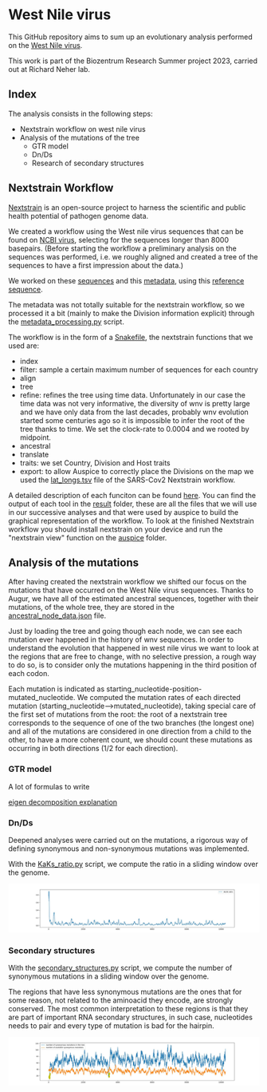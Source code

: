 # West Nile virus

This GitHub repository aims to sum up an evolutionary analysis performed on the [West Nile virus](https://en.wikipedia.org/wiki/West_Nile_virus).

This work is part of the Biozentrum Research Summer project 2023, carried out at Richard Neher lab.

## Index

The analysis consists in the following steps:

- Nextstrain workflow on west nile virus
- Analysis of the mutations of the tree
    - GTR model
    - Dn/Ds
    - Research of secondary structures

## Nextstrain Workflow

[Nextstrain](https://nextstrain.org/) is an open-source project to harness the scientific and public health potential of pathogen genome data.

We created a workflow using the West nile virus sequences that can be found on [NCBI virus](https://www.ncbi.nlm.nih.gov/labs/virus/vssi/#/virus?VirusLineage_ss=Viruses,%20taxid:10239&SeqType_s=Nucleotide), selecting for the sequences longer than 8000 basepairs. (Before starting the workflow a preliminary analysis on the sequences was performed, i.e. we roughly aligned and created a tree of the sequences to have a first impression about the data.)

We worked on these [sequences](wnv/data/sequences.fasta) and this [metadata](wnv/data/metadata.csv), using this [reference sequence](wnv/config/reference.gb).

The metadata was not totally suitable for the nextstrain workflow, so we processed it a bit (mainly to make the Division information explicit) through the [metadata_processing.py](wnv/metadata_processing.py) script.

The workflow is in the form of a [Snakefile](wnv/Snakefile), the nextstrain functions that we used are:

- index
- filter: sample a certain maximum number of sequences for each country
- align
- tree
- refine: refines the tree using time data. Unfortunately in our case the time data was not very informative, the diversity of wnv is pretty large and we have only data from the last decades, probably wnv evolution started some centuries ago so it is impossible to infer the root of the tree thanks to time. We set the clock-rate to 0.0004 and we rooted by midpoint.
- ancestral
- translate
- traits: we set Country, Division and Host traits
- export: to allow Auspice to correctly place the Divisions on the map we used the [lat_longs.tsv](wnv/config/lat_longs.tsv) file of the SARS-Cov2 Nextstrain workflow.

A detailed description of each funciton can be found [here](https://docs.nextstrain.org/projects/augur/en/stable/).
You can find the output of each tool in the [result](wnv/results/) folder, these are all the files that we will use in our successive analyses and that were used by auspice to build the graphical representation of the workflow. To look at the finished Nextstrain workflow you should install nextstrain on your device and run the "nextstrain view" function on the [auspice](wnv/auspice/) folder.

## Analysis of the mutations

After having created the nextstrain workflow we shifted our focus on the mutations that have occurred on the West Nile virus sequences. Thanks to Augur, we have all of the estimated ancestral sequences, together with their mutations, of the whole tree, they are stored in the [ancestral_node_data.json](wnv/results/ancestral_node_data.json) file.

Just by loading the tree and going though each node, we can see each mutation ever happened in the history of wnv sequences. In order to understand the evolution that happened in west nile virus we want to look at the regions that are free to change, with no selective pression, a rough way to do so, is to consider only the mutations happening in the third position of each codon.

Each mutation is indicated as starting_nucleotide-position-mutated_nucleotide. We computed the mutation rates of each directed mutation (starting_nucleotide-->mutated_nucleotide), taking special care of the first set of mutations from the root: the root of a nextstrain tree corresponds to the sequence of one of the two branches (the longest one) and all of the mutations are considered in one direction from a child to the other, to have a more coherent count, we should count these mutations as occurring in both directions (1/2 for each direction).

### GTR model

A lot of formulas to write

[eigen decomposition explanation](eigen_decomposition.ipynb)

### Dn/Ds

Deepened analyses were carried out on the mutations, a rigorous way of defining synonymous and non-synonymous mutations was implemented.

With the [KaKs_ratio.py](KaKs_ratio.py) script, we compute the ratio in a sliding window over the genome.

![Dn/Ds](images/Figure_2.jpeg)

### Secondary structures

With the [secondary_structures.py](secondary_structures.py) script, we compute the number of synonymous mutations in a sliding window over the genome.

The regions that have less synonymous mutations are the ones that for some reason, not related to the aminoacid they encode, are strongly conserved. The most common interpretation to these regions is that they are part of important RNA secondary structures, in such case, nucleotides needs to pair and every type of mutation is bad for the hairpin.

![secondary_structures](images/Figure_1.jpeg)